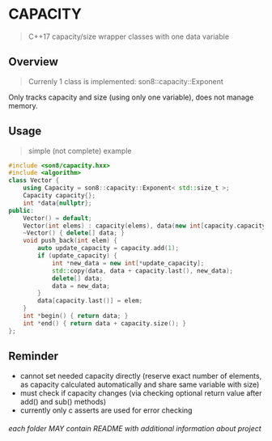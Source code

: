 # CAPACITY

> C++17 capacity/size wrapper classes with one data variable

## Overview

> Currenly 1 class is implemented: son8::capacity::Exponent

Only tracks capacity and size (using only one variable), does not manage memory.

## Usage

> simple (not complete) example

```cxx
#include <son8/capacity.hxx>
#include <algorithm>
class Vector {
    using Capacity = son8::capacity::Exponent< std::size_t >;
    Capacity capacity{};
    int *data{nullptr};
public:
    Vector() = default;
    Vector(int elems) : capacity(elems), data(new int[capacity.capacity()]) {}
    ~Vector() { delete[] data; }
    void push_back(int elem) {
        auto update_capacity = capacity.add(1);
        if (update_capacity) {
            int *new_data = new int[*update_capacity];
            std::copy(data, data + capacity.last(), new_data);
            delete[] data;
            data = new_data;
        }
        data[capacity.last()] = elem;
    }
    int *begin() { return data; }
    int *end() { return data + capacity.size(); }
};
```

## Reminder

- cannot set needed capacity directly (reserve exact number of elements, as capacity calculated automatically and share same variable with size)
- must check if capacity changes (via checking optional return value after add() and sub() methods)
- currently only c asserts are used for error checking

###### each folder MAY contain README with additional information about project